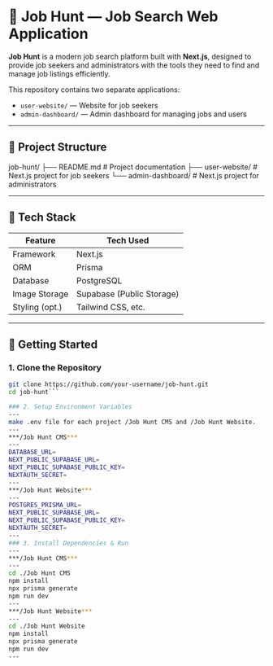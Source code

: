 # 💼 Job Hunt — Job Search Web Application

**Job Hunt** is a modern job search platform built with **Next.js**, designed to provide job seekers and administrators with the tools they need to find and manage job listings efficiently.

This repository contains two separate applications:
- `user-website/` — Website for job seekers
- `admin-dashboard/` — Admin dashboard for managing jobs and users

---

## 📁 Project Structure
job-hunt/
├── README.md # Project documentation
├── user-website/ # Next.js project for job seekers
└── admin-dashboard/ # Next.js project for administrators

---

## 🚀 Tech Stack

| Feature          | Tech Used            |
|------------------|----------------------|
| Framework        | Next.js              |
| ORM              | Prisma               |
| Database         | PostgreSQL           |
| Image Storage    | Supabase (Public Storage) |
| Styling (opt.)   | Tailwind CSS, etc.   |

---

## 🔧 Getting Started

### 1. Clone the Repository

```bash
git clone https://github.com/your-username/job-hunt.git
cd job-hunt```

### 2. Setup Environment Variables
---
make .env file for each project /Job Hunt CMS and /Job Hunt Website.
---
***/Job Hunt CMS***
---
DATABASE_URL=
NEXT_PUBLIC_SUPABASE_URL=
NEXT_PUBLIC_SUPABASE_PUBLIC_KEY=
NEXTAUTH_SECRET=
---
***/Job Hunt Website***
---
POSTGRES_PRISMA_URL=
NEXT_PUBLIC_SUPABASE_URL=
NEXT_PUBLIC_SUPABASE_PUBLIC_KEY=
NEXTAUTH_SECRET=
---
### 3. Install Dependencies & Run
---
***/Job Hunt CMS***
---
cd ./Job Hunt CMS
npm install
npx prisma generate
npm run dev
---
***/Job Hunt Website***
---
cd ./Job Hunt Website
npm install
npx prisma generate
npm run dev
---
